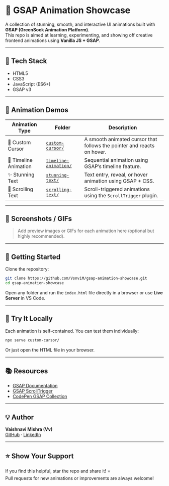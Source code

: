 # 🎯 GSAP Animation Showcase

A collection of stunning, smooth, and interactive UI animations built with **GSAP (GreenSock Animation Platform)**.  
This repo is aimed at learning, experimenting, and showing off creative frontend animations using **Vanilla JS + GSAP**.

---

## 🔧 Tech Stack

- HTML5
- CSS3
- JavaScript (ES6+)
- GSAP v3

---

## 📂 Animation Demos

| Animation Type       | Folder                             | Description                                                                |
|----------------------|-------------------------------------|----------------------------------------------------------------------------|
| 🚀 Custom Cursor     | [`custom-cursor/`](custom-cursor/) | A smooth animated cursor that follows the pointer and reacts on hover.     |
| 🧠 Timeline Animation | [`timeline-animation/`](timeline-animation/) | Sequential animation using GSAP’s timeline feature.                        |
| ✨ Stunning Text      | [`stunning-text/`](stunning-text/) | Text entry, reveal, or hover animation using GSAP + CSS.                   |
| 📜 Scrolling Text     | [`scrolling-text/`](scrolling-text/) | Scroll-triggered animations using the `ScrollTrigger` plugin.             |

---

## 📸 Screenshots / GIFs

> Add preview images or GIFs for each animation here (optional but highly recommended).

---

## 🚀 Getting Started

Clone the repository:
```bash
git clone https://github.com/VsnviM/gsap-animation-showcase.git
cd gsap-animation-showcase
```

Open any folder and run the `index.html` file directly in a browser or use **Live Server** in VS Code.

---

## 🧪 Try It Locally

Each animation is self-contained. You can test them individually:

```bash
npx serve custom-cursor/
```

Or just open the HTML file in your browser.

---

## 📚 Resources

- [GSAP Documentation](https://greensock.com/docs/)
- [GSAP ScrollTrigger](https://greensock.com/scrolltrigger/)
- [CodePen GSAP Collection](https://codepen.io/collection/nVYWZR)

---

## 💡 Author

**Vaishnavi Mishra (Vv)**  
[GitHub](https://github.com/VsnviM) · [LinkedIn](https://www.linkedin.com/in/vaishnavimishra1123)

---

## ⭐️ Show Your Support

If you find this helpful, star the repo and share it! ⭐  
Pull requests for new animations or improvements are always welcome!
